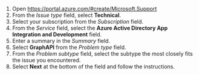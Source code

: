 ﻿---
name: Service bug report instructions
about: Learn how you can open an issue against the Microsoft Graph REST API.
title: ''
labels: service bug
assignees: ''

---

1. Open https://portal.azure.com/#create/Microsoft.Support
2. From the *Issue type* field, select **Technical**.
3. Select your subscription from the *Subscription* field.
4. From the *Service* field, select the **Azure Active Directory App Integration and Development** field.
5. Enter a summary in the *Summary* field.
6. Select **GraphAPI** from the *Problem type* field.
7. From the *Problem subtype* field, select the subtype the most closely fits the issue you encountered.
8. Select **Next** at the bottom of the field and follow the instructions.